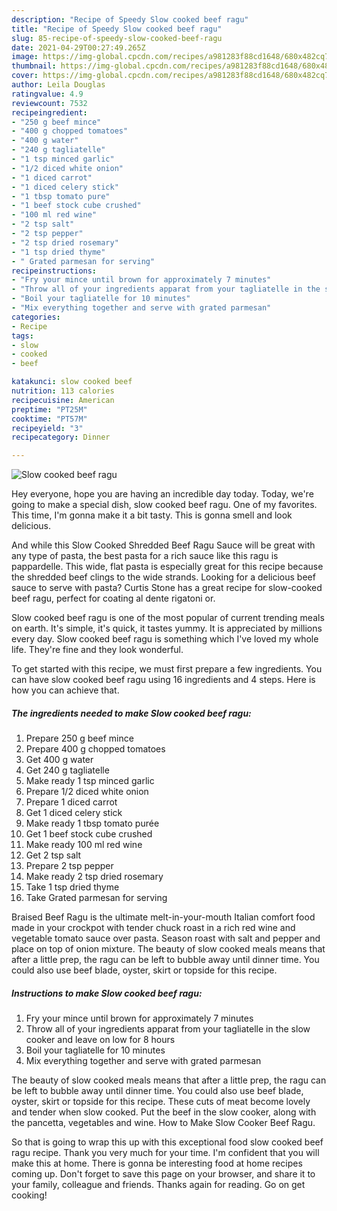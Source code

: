 ```yaml
---
description: "Recipe of Speedy Slow cooked beef ragu"
title: "Recipe of Speedy Slow cooked beef ragu"
slug: 85-recipe-of-speedy-slow-cooked-beef-ragu
date: 2021-04-29T00:27:49.265Z
image: https://img-global.cpcdn.com/recipes/a981283f88cd1648/680x482cq70/slow-cooked-beef-ragu-recipe-main-photo.jpg
thumbnail: https://img-global.cpcdn.com/recipes/a981283f88cd1648/680x482cq70/slow-cooked-beef-ragu-recipe-main-photo.jpg
cover: https://img-global.cpcdn.com/recipes/a981283f88cd1648/680x482cq70/slow-cooked-beef-ragu-recipe-main-photo.jpg
author: Leila Douglas
ratingvalue: 4.9
reviewcount: 7532
recipeingredient:
- "250 g beef mince"
- "400 g chopped tomatoes"
- "400 g water"
- "240 g tagliatelle"
- "1 tsp minced garlic"
- "1/2 diced white onion"
- "1 diced carrot"
- "1 diced celery stick"
- "1 tbsp tomato pure"
- "1 beef stock cube crushed"
- "100 ml red wine"
- "2 tsp salt"
- "2 tsp pepper"
- "2 tsp dried rosemary"
- "1 tsp dried thyme"
- " Grated parmesan for serving"
recipeinstructions:
- "Fry your mince until brown for approximately 7 minutes"
- "Throw all of your ingredients apparat from your tagliatelle in the slow cooker and leave on low for 8 hours"
- "Boil your tagliatelle for 10 minutes"
- "Mix everything together and serve with grated parmesan"
categories:
- Recipe
tags:
- slow
- cooked
- beef

katakunci: slow cooked beef 
nutrition: 113 calories
recipecuisine: American
preptime: "PT25M"
cooktime: "PT57M"
recipeyield: "3"
recipecategory: Dinner

---
```



![Slow cooked beef ragu](https://img-global.cpcdn.com/recipes/a981283f88cd1648/680x482cq70/slow-cooked-beef-ragu-recipe-main-photo.jpg)

Hey everyone, hope you are having an incredible day today. Today, we're going to make a special dish, slow cooked beef ragu. One of my favorites. This time, I'm gonna make it a bit tasty. This is gonna smell and look delicious.

And while this Slow Cooked Shredded Beef Ragu Sauce will be great with any type of pasta, the best pasta for a rich sauce like this ragu is pappardelle. This wide, flat pasta is especially great for this recipe because the shredded beef clings to the wide strands. Looking for a delicious beef sauce to serve with pasta? Curtis Stone has a great recipe for slow-cooked beef ragu, perfect for coating al dente rigatoni or.

Slow cooked beef ragu is one of the most popular of current trending meals on earth. It's simple, it's quick, it tastes yummy. It is appreciated by millions every day. Slow cooked beef ragu is something which I've loved my whole life. They're fine and they look wonderful.


To get started with this recipe, we must first prepare a few ingredients. You can have slow cooked beef ragu using 16 ingredients and 4 steps. Here is how you can achieve that.

<!--inarticleads1-->

##### The ingredients needed to make Slow cooked beef ragu:

1. Prepare 250 g beef mince
1. Prepare 400 g chopped tomatoes
1. Get 400 g water
1. Get 240 g tagliatelle
1. Make ready 1 tsp minced garlic
1. Prepare 1/2 diced white onion
1. Prepare 1 diced carrot
1. Get 1 diced celery stick
1. Make ready 1 tbsp tomato purée
1. Get 1 beef stock cube crushed
1. Make ready 100 ml red wine
1. Get 2 tsp salt
1. Prepare 2 tsp pepper
1. Make ready 2 tsp dried rosemary
1. Take 1 tsp dried thyme
1. Take  Grated parmesan for serving


Braised Beef Ragu is the ultimate melt-in-your-mouth Italian comfort food made in your crockpot with tender chuck roast in a rich red wine and vegetable tomato sauce over pasta. Season roast with salt and pepper and place on top of onion mixture. The beauty of slow cooked meals means that after a little prep, the ragu can be left to bubble away until dinner time. You could also use beef blade, oyster, skirt or topside for this recipe. 

<!--inarticleads2-->

##### Instructions to make Slow cooked beef ragu:

1. Fry your mince until brown for approximately 7 minutes
1. Throw all of your ingredients apparat from your tagliatelle in the slow cooker and leave on low for 8 hours
1. Boil your tagliatelle for 10 minutes
1. Mix everything together and serve with grated parmesan


The beauty of slow cooked meals means that after a little prep, the ragu can be left to bubble away until dinner time. You could also use beef blade, oyster, skirt or topside for this recipe. These cuts of meat become lovely and tender when slow cooked. Put the beef in the slow cooker, along with the pancetta, vegetables and wine. How to Make Slow Cooker Beef Ragu. 

So that is going to wrap this up with this exceptional food slow cooked beef ragu recipe. Thank you very much for your time. I'm confident that you will make this at home. There is gonna be interesting food at home recipes coming up. Don't forget to save this page on your browser, and share it to your family, colleague and friends. Thanks again for reading. Go on get cooking!
